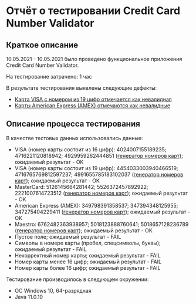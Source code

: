 # Отчёт о тестировании Credit Card Number Validator

## Краткое описание

10.05.2021 - 10.05.2021 было проведено функциональное приложения Credit Card Number Validator.

На тестирование затрачено: 1 час

В результате тестирования выявлены следующие дефекты:

* [Карта VISA с номером из 19 цифр отмечается как невалидная](https://github.com/Yu-Smirnova/java-hw-1-part1/issues/1#issue-884900827)
* [Карты American Express (AMEX) отмечаются как невалидные](https://github.com/Yu-Smirnova/java-hw-1-part1/issues/2#issue-884958766)


## Описание процесса тестирования

В качестве тестовых данных использовались данные:
* VISA (номер карты состоит из 16 цифр): 4024007155189235; 4716221120818942; 4929959262444851 ([генератор номеров карт](https://www.freeformatter.com/credit-card-number-generator-validator.html)); ожидаемый результат - OK
* VISA (номер карты состоит из 19 цифр): 4454033003940466519; 4716765769812597237; 4991655785183102037 ([генератор номеров карт](https://www.freeformatter.com/credit-card-number-generator-validator.html)); ожидаемый результат - OK 
* MasterCard: 5126145664281442; 5526372457892922; 2221007614723512 ([генератор номеров карт](https://www.freeformatter.com/credit-card-number-generator-validator.html)); ожидаемый результат - OK
* American Express (AMEX): 349798391358537; 347394348125955; 347275404229411 ([генератор номеров карт](https://www.freeformatter.com/credit-card-number-generator-validator.html)); ожидаемый результат - OK
* Maestro: 6762482363938957; 5018123888760641; 5018657128236789 ([генератор номеров карт](https://www.freeformatter.com/credit-card-number-generator-validator.html)); ожидаемый результат - OK
* Пустое поле; ожидаемый результат - FAIL
* Символы в номере карты (пробел, спецсимволы, буквы); ожидаемый результат - FAIL
* Некорректный номер карты; ожидаемый результат - FAIL
* Номер карты менее 16 цифр; ожидаемый результат - FAIL
* Номер карты более 16 цифр; ожидаемый результат - FAIL

Тестирование производилось в следующем окружении:
* ОС Windows 10, 64-разрядная
* Java 11.0.10
